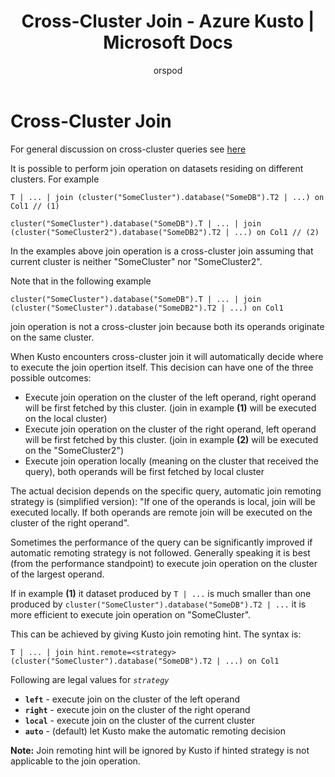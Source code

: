 ﻿---
title: Cross-Cluster Join - Azure Kusto | Microsoft Docs
description: This article describes Cross-Cluster Join in Azure Kusto.
author: orspod
ms.author: v-orspod
ms.reviewer: mblythe
ms.service: kusto
ms.topic: reference
ms.date: 09/24/2018
---
# Cross-Cluster Join

For general discussion on cross-cluster queries see [here](syntax.md#queries)

It is possible to perform join operation on datasets residing on different clusters. For example 

```kusto
T | ... | join (cluster("SomeCluster").database("SomeDB").T2 | ...) on Col1 // (1)

cluster("SomeCluster").database("SomeDB").T | ... | join (cluster("SomeCluster2").database("SomeDB2").T2 | ...) on Col1 // (2)
```

In the examples above join operation is a cross-cluster join assuming that current cluster is neither "SomeCluster" nor "SomeCluster2".

Note that in the following example

```kusto
cluster("SomeCluster").database("SomeDB").T | ... | join (cluster("SomeCluster").database("SomeDB2").T2 | ...) on Col1 
```

join operation is not a cross-cluster join because both its operands originate on the same cluster.

When Kusto encounters cross-cluster join it will automatically decide where to execute the join opertion itself. This decision can have one of the three possible outcomes:
* Execute join operation on the cluster of the left operand, right operand will be first fetched by this cluster. (join in example **(1)** will be executed on the local cluster)
* Execute join operation on the cluster of the right operand, left operand will be first fetched by this cluster. (join in example **(2)** will be executed on the "SomeCluster2")
* Execute join operation locally (meaning on the cluster that received the query), both operands will be first fetched by local cluster

The actual decision depends on the specific query, automatic join remoting strategy is (simplified version): 
"If one of the operands is local, join will be executed locally. If both operands are remote join will be executed on the cluster of the right operand".

Sometimes the performance of the query can be significantly improved if automatic remoting strategy is not followed. Generally speaking it is best (from the performance standpoint) to execute join operation on the cluster of the largest operand.

If in example **(1)** it dataset produced by ```T | ...``` is much smaller than one produced by ```cluster("SomeCluster").database("SomeDB").T2 | ...``` it is more efficient to execute join operation on "SomeCluster".

This can be achieved by giving Kusto join remoting hint. The syntax is:

```kusto
T | ... | join hint.remote=<strategy> (cluster("SomeCluster").database("SomeDB").T2 | ...) on Col1
```

Following are legal values for *`strategy`*
* **`left`** - execute join on the cluster of the left operand 
* **`right`** - execute join on the cluster of the right operand
* **`local`** - execute join on the cluster of the current cluster
* **`auto`** - (default) let Kusto make the automatic remoting decision

**Note:** Join remoting hint will be ignored by Kusto if hinted strategy is not applicable to the join operation.